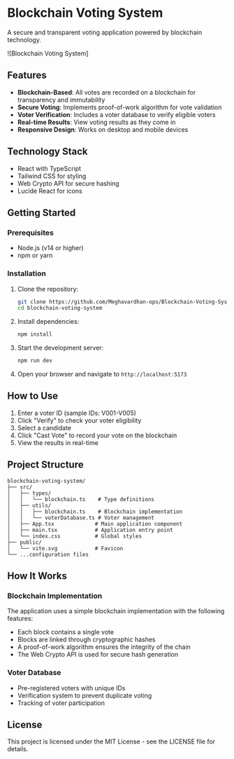 # Blockchain Voting System

A secure and transparent voting application powered by blockchain technology.

![Blockchain Voting System]

## Features

- **Blockchain-Based**: All votes are recorded on a blockchain for transparency and immutability
- **Secure Voting**: Implements proof-of-work algorithm for vote validation
- **Voter Verification**: Includes a voter database to verify eligible voters
- **Real-time Results**: View voting results as they come in
- **Responsive Design**: Works on desktop and mobile devices

## Technology Stack

- React with TypeScript
- Tailwind CSS for styling
- Web Crypto API for secure hashing
- Lucide React for icons

## Getting Started

### Prerequisites

- Node.js (v14 or higher)
- npm or yarn

### Installation

1. Clone the repository:
   ```bash
   git clone https://github.com/Meghavardhan-ops/Blockchain-Voting-System-Implementation.git
   cd blockchain-voting-system
   ```

2. Install dependencies:
   ```bash
   npm install
   ```

3. Start the development server:
   ```bash
   npm run dev
   ```

4. Open your browser and navigate to `http://localhost:5173`

## How to Use

1. Enter a voter ID (sample IDs: V001-V005)
2. Click "Verify" to check your voter eligibility
3. Select a candidate
4. Click "Cast Vote" to record your vote on the blockchain
5. View the results in real-time

## Project Structure

```
blockchain-voting-system/
├── src/
│   ├── types/
│   │   └── blockchain.ts    # Type definitions
│   ├── utils/
│   │   ├── blockchain.ts    # Blockchain implementation
│   │   └── voterDatabase.ts # Voter management
│   ├── App.tsx             # Main application component
│   ├── main.tsx            # Application entry point
│   └── index.css           # Global styles
├── public/
│   └── vite.svg            # Favicon
└── ...configuration files
```

## How It Works

### Blockchain Implementation

The application uses a simple blockchain implementation with the following features:

- Each block contains a single vote
- Blocks are linked through cryptographic hashes
- A proof-of-work algorithm ensures the integrity of the chain
- The Web Crypto API is used for secure hash generation

### Voter Database

- Pre-registered voters with unique IDs
- Verification system to prevent duplicate voting
- Tracking of voter participation

## License

This project is licensed under the MIT License - see the LICENSE file for details.
